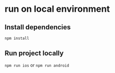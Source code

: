 # run on local environment

## Install dependencies

`npm install`

## Run project locally

`npm run ios` or `npm run android`
